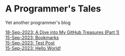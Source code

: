 #  A Programmer's Tales

Yet another programmer's blog  


[18-Sep-2023: A Dive into My GitHub Treasures (Part 1)](/posts/2023-9-18-00-GitHubOverviewPart1.md)  
[15-Sep-2023: Bookmarks](/posts/2023-9-15-02-Bookmarks.md)  
[15-Sep-2023: Test Post](/posts/2023-9-15-01-Test.md)  
[15-Sep-2023: Hello World!](/posts/2023-9-15-00-HelloWorld.md)  

